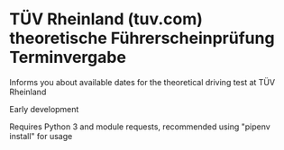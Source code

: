 # TÜV Rheinland (tuv.com) theoretische Führerscheinprüfung Terminvergabe

Informs you about available dates for the theoretical driving test at TÜV Rheinland

Early development

Requires Python 3 and module requests, recommended using "pipenv install" for usage
